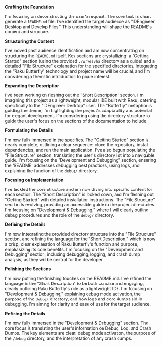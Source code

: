 **Crafting the Foundation**

I'm focusing on deconstructing the user's request. The core task is clear: generate a `README.md` file. I've identified the target audience as "IDEngineer Desktop and Develop Files." This understanding will shape the README's content and structure.


**Structuring the Content**

I've moved past audience identification and am now concentrating on structuring the `README.md` itself. Key sections are crystallizing: a "Getting Started" section (using the provided `./wryesvha` directory as a guide) and a detailed "File Structure" explanation for the specified directories. Integrating the "Raku Butterfly" technology and project name will be crucial, and I'm considering a thematic introduction to pique interest.


**Expanding the Description**

I've been working on fleshing out the "Short Description" section. I'm imagining this project as a lightweight, modular IDE built with Raku, catering specifically to the "IDEngineer Desktop" user. The "Butterfly" metaphor is guiding the theme; I'm highlighting the project's adaptability and potential for elegant development. I'm considering using the directory structure to guide the user's focus on the sections of the documentation to include.


**Formulating the Details**

I'm now fully immersed in the specifics. The "Getting Started" section is nearly complete, outlining a clear sequence: clone the repository, install dependencies, and run the main application. I've also begun populating the "File Structure" section, translating the user's directory list into a navigable guide. I'm focusing on the "Development and Debugging" section, ensuring the 'README' addresses debugging best practices, using logs, and explaining the function of the `debug/` directory.


**Focusing on Implementation**

I've tackled the core structure and am now diving into specific content for each section. The "Short Description" is locked down, and I'm fleshing out "Getting Started" with detailed installation instructions. The "File Structure" section is evolving, providing an accessible guide to the project directories. I'm focusing on "Development & Debugging," where I will clearly outline debug procedures and the role of the `debug/` directory.


**Defining the Details**

I'm now integrating the provided directory structure into the "File Structure" section, and refining the language for the "Short Description," which is now a crisp, clear explanation of Raku Butterfly's function and purpose, emphasizing its core benefits. I'm focusing on the "Development and Debugging" section, including debugging, logging, and crash dump analysis, as they will be central for the developer.


**Polishing the Sections**

I'm now putting the finishing touches on the README.md. I've refined the language in the "Short Description" to be both concise and engaging, clearly outlining Raku Butterfly's role as a lightweight IDE. I'm focusing on "Development & Debugging," explaining debug mode activation, the purpose of the `debug/` directory, and how logs and core dumps aid in debugging. I'm aiming for clarity and ease of use for the target audience.


**Refining the Details**

I'm now fully immersed in the "Development & Debugging" section. The core focus is translating the user's information on Debug, Log, and Crash Dumps. The key elements are clear: debug mode activation, the purpose of the `/debug` directory, and the interpretation of any crash dumps.


